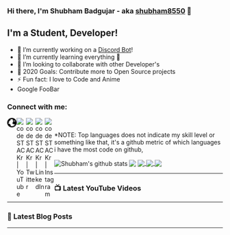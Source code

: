 ### Hi there, I'm Shubham Badgujar - aka [shubham8550][website] 👋

## I'm a Student, Developer!
- 🔭 I’m currently working on a [Discord Bot][cproject]!
- 🌱 I’m currently learning everything 🤣
- 👯 I’m looking to collaborate with other Developer's
- 🥅 2020 Goals: Contribute more to Open Source projects
- ⚡ Fun fact: I love to Code and Anime
- Google FooBar

### Connect with me:

[<img align="left" alt="codeSTACKr.com" width="22px" src="https://raw.githubusercontent.com/iconic/open-iconic/master/svg/globe.svg" />][website]
[<img align="left" alt="codeSTACKr | YouTube" width="22px" src="https://cdn.jsdelivr.net/npm/simple-icons@v3/icons/youtube.svg" />][youtube]
[<img align="left" alt="codeSTACKr | Twitter" width="22px" src="https://cdn.jsdelivr.net/npm/simple-icons@v3/icons/twitter.svg" />][twitter]
[<img align="left" alt="codeSTACKr | LinkedIn" width="22px" src="https://cdn.jsdelivr.net/npm/simple-icons@v3/icons/linkedin.svg" />][linkedin]
[<img align="left" alt="codeSTACKr | Instagram" width="22px" src="https://cdn.jsdelivr.net/npm/simple-icons@v3/icons/instagram.svg" />][instagram]

<br />

*NOTE: Top languages does not indicate my skill level or something like that, it's a github metric of which languages i have the most code on github,

  <img align="center" src="https://github-readme-stats.vercel.app/api?username=shubham8550&show_icons=true&include_all_commits=true&theme=radical" alt="Shubham's github stats" />

  <img align="center" src="https://github-readme-stats.vercel.app/api/top-langs/?username=shubham8550&layout=compact&theme=radical" />
<a href="https://github.com/shubham8550/aqua-wa-automate">
  <img align="center" src="https://github-readme-stats.vercel.app/api/pin/?username=shubham8550&repo=aqua-wa-automate&theme=radical" />
 </a>  
 <a href="https://github.com/shubham8550/NinjaCloud-Client-Flutter">
  <img align="center" src="https://github-readme-stats.vercel.app/api/pin/?username=shubham8550&repo=NinjaCloud-Client-Flutter&theme=radical" />
</a>
 </a>  
 <a href="https://github.com/shubham8550/Google-Drive-Torrent-Downlaoder">
  <img align="center" src="https://github-readme-stats.vercel.app/api/pin/?username=shubham8550&repo=Google-Drive-Torrent-Downlaoder&theme=radical" />
</a>

---

### 📺 Latest YouTube Videos
<!-- YOUTUBE:START -->
<!-- YOUTUBE:END -->

---

### 📕 Latest Blog Posts
<!-- BLOG-POST-LIST:START -->
<!-- BLOG-POST-LIST:END -->

---

[cproject]: #
[website]: https://shubham8550.github.io/
[twitter]: https://twitter.com/shubhampb8550
[youtube]: https://www.youtube.com/channel/UCwK6tHAd5kE18svzfMGLHMw
[instagram]: https://www.instagram.com/shubhambadgujar222/
[linkedin]: https://www.linkedin.com/in/shubham8550
[jsplaylist]: #
[cssplaylist]: #
[reactplaylist]: #
[webdevplaylist]: #
